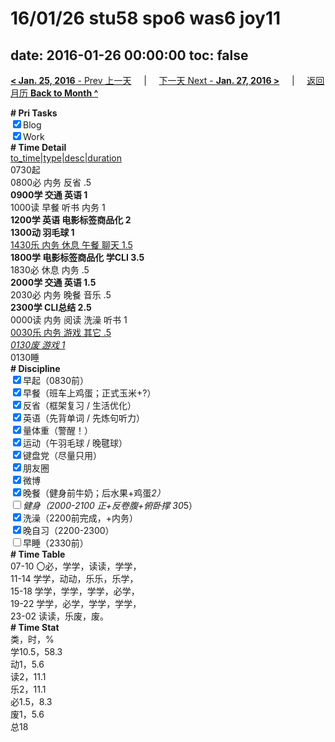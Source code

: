 # 16/01/26 stu58 spo6 was6 joy11

date: 2016-01-26 00:00:00
toc: false
---
[**< Jan. 25, 2016** - Prev 上一天](/lifelogs/2016/01/d25.html) &nbsp; &nbsp; | &nbsp; &nbsp; [下一天 Next - **Jan. 27, 2016 >**](/lifelogs/2016/01/d27.html) &nbsp; &nbsp; |  &nbsp; &nbsp; [返回月历 **Back to Month ^**](/lifelogs/2016/01/index.html)
<br/><div><b># Pri Tasks</b></div><div><input checked="true" type="checkbox"/>Blog</div><div><input checked="true" type="checkbox"/>Work</div><div><b># Time Detail</b></div><div><u>to_time|type|desc|duration</u></div><div>0730起</div><div>0800必 内务 反省 .5</div><div><b>0900学 交通 英语 1</b></div><div>1000读 早餐 听书 内务 1</div><div><b>1200学 英语 电影标签商品化 2</b></div><div><b>1300动 羽毛球 1</b></div><div><u>1430乐 内务 休息 午餐 聊天 1.5</u></div><div><b>1800学 电影标签商品化 学CLI 3.5</b></div><div>1830必 休息 内务 .5</div><div><b>2000学 交通 英语 1.5</b></div><div>2030必 内务 晚餐 音乐 .5</div><div><b>2300学 CLI总结 2.5</b></div><div>0000读 内务 阅读 洗澡 听书 1</div><div><u>0030乐 内务 游戏 其它 .5</u></div><div><u><i>0130废 游戏 1</i></u></div><div>0130睡</div><div><b># Discipline</b></div><div><input checked="true" type="checkbox"/>早起（0830前）</div><div><input checked="true" type="checkbox"/>早餐（班车上鸡蛋；正式玉米+?）</div><div><input checked="true" type="checkbox"/>反省（框架复习 / 生活优化）</div><div><input checked="true" type="checkbox"/>英语（先背单词 / 先炼句听力）</div><div><input checked="true" type="checkbox"/>量体重（警醒！）</div><div><input checked="true" type="checkbox"/>运动（午羽毛球 / 晚毽球）</div><div><input checked="true" type="checkbox"/>键盘党（尽量只用）</div><div><input checked="true" type="checkbox"/>朋友圈</div><div><input checked="true" type="checkbox"/>微博</div><div><input checked="true" type="checkbox"/>晚餐（健身前牛奶；后水果+鸡蛋*2）</div><div><input type="checkbox"/>健身（2000-2100 正+反卷腹+俯卧撑 30*5）</div><div><input checked="true" type="checkbox"/>洗澡（2200前完成，+内务）</div><div><input checked="true" type="checkbox"/>晚自习（2200-2300）</div><div><input type="checkbox"/>早睡（2330前）</div><div><b># Time Table</b></div><div>07-10 〇必，学学，读读，学学，</div><div>11-14 学学，动动，乐乐，乐学，</div><div>15-18 学学，学学，学学，必学，</div><div>19-22 学学，必学，学学，学学，</div><div>23-02 读读，乐废，废。</div><div><b># Time Stat</b></div><div>类，时，%</div><div>学10.5，58.3</div><div>动1，5.6</div><div>读2，11.1</div><div>乐2，11.1</div><div>必1.5，8.3</div><div>废1，5.6</div><div>总18</div>
